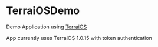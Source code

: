 # TerraiOSDemo

Demo Application using [TerraiOS](https://github.com/tryterra/TerraiOS)

App currently uses TerraiOS 1.0.15 with token authentication
